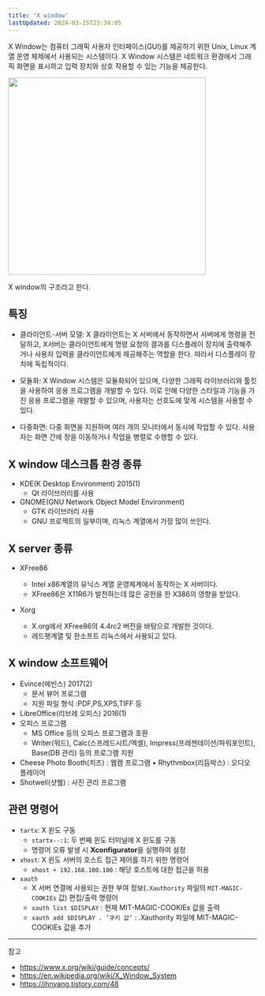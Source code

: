 ```yaml
---
title: 'X window'
lastUpdated: 2024-03-25T23:34:05
---
```


X Window는 컴퓨터 그래픽 사용자 인터페이스(GUI)를 제공하기 위한 Unix, Linux 계열 운영 체제에서 사용되는 시스템이다. X Window 시스템은 네트워크 환경에서 그래픽 화면을 표시하고 입력 장치와 상호 작용할 수 있는 기능을 제공한다.

<img src="https://github.com/rlaisqls/rlaisqls/assets/81006587/b622a5c8-4d94-4889-ab66-c9332400e0fd" height=400px>

X window의 구조라고 한다.

## 특징

- 클라이언트-서버 모델: X 클라이언트는 X 서버에서 동작하면서 서버에게 명령을 전달하고, X서버는 클라이언트에게 명령 요청의 결과를 디스플레이 장치에 출력해주거나 사용자 입력을 클라이언트에게 제공해주는 역할을 한다. 따라서 디스플레이 장치에 독립적이다.

- 모듈화: X Window 시스템은 모듈화되어 있으며, 다양한 그래픽 라이브러리와 툴킷을 사용하여 응용 프로그램을 개발할 수 있다. 이로 인해 다양한 스타일과 기능을 가진 응용 프로그램을 개발할 수 있으며, 사용자는 선호도에 맞게 시스템을 사용할 수 있다.

- 다중화면: 다중 화면을 지원하며 여러 개의 모니터에서 동시에 작업할 수 있다. 사용자는 화면 간에 창을 이동하거나 작업을 병렬로 수행할 수 있다.

## X window 데스크톱 환경 종류

- KDE(K Desktop Environment) 2015(1)
    - Qt 라이브러리를 사용
- GNOME(GNU Network Object Model Environment)
    - GTK 라이브러리 사용
    - GNU 프로젝트의 일부이며, 리눅스 계열에서 가장 많이 쓰인다.

## X server 종류

- XFree86
    - Intel x86계열의 유닉스 계열 운영체계에서 동작하는 X 서버이다. 
    - XFree86은 X11R6가 발전하는데 많은 공헌을 한 X386의 영향을 받았다.

- Xorg
    - X.org에서 XFree86의 4.4rc2 버전을 바탕으로 개발한 것이다.
    - 레드햇계열 및 한소프트 리눅스에서 사용되고 있다.

## X window 소프트웨어

- Evince(에빈스) 2017(2)
    - 문서 뷰어 프로그램
    - 지원 파일 형식 :PDF,PS,XPS,TIFF 등
- LibreOffice(리브레 오피스) 2016(1)
- 오피스 프로그램
    - MS Office 등의 오피스 프로그램과 호환
    - Writer(워드), Calc(스프레드시트/엑셀), Impress(프레젠테이션/파워포인트), Base(DB 관리) 등의 프로그램 지원
- Cheese Photo Booth(치즈) : 웹캠 프로그램 • Rhythmbox(리듬박스) : 오디오 플레이어
- Shotwell(샷웰) : 사진 관리 프로그램

## 관련 명령어 

- `tartx`: X 윈도 구동
    - `startx--:1`: 두 번째 윈도 터미널에 X 윈도를 구동
    - 명령어 오류 발생 시 **Xconfigurator**을 실행하여 설정
- `xhost`: X 윈도 서버의 호스트 접근 제어를 하기 위한 명령어
    - `xhost + 192.168.100.100` : 해당 호스트에 대한 접근을 허용
- `xauth`
    - X 서버 연결에 사용되는 권한 부여 정보(`.Xauthority` 파일의 `MIT-MAGIC-COOKIEs` 값) 편집/출력 명령어
    - `xauth list $DISPLAY` : 현재 MIT-MAGIC-COOKIEs 값을 출력
    - `xauth add $DISPLAY . ‘쿠키 값’` : .Xauthority 파일에 MIT-MAGIC-COOKIEs 값을 추가

---
참고
- https://www.x.org/wiki/guide/concepts/
- https://en.wikipedia.org/wiki/X_Window_System
- https://jhnyang.tistory.com/48